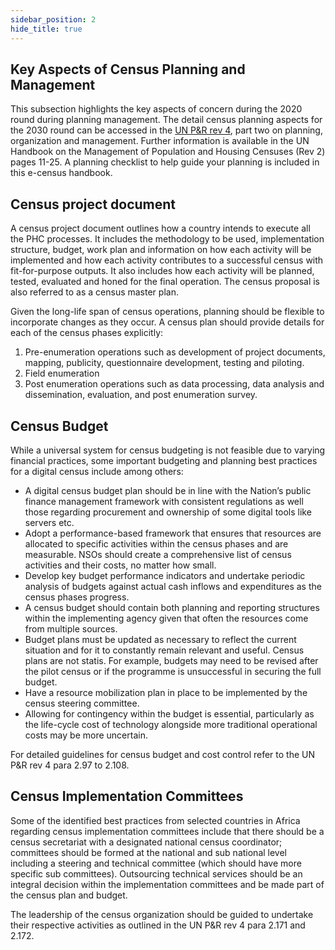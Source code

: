 ```yaml
---
sidebar_position: 2
hide_title: true
---
```


## Key Aspects of Census Planning and Management

This subsection highlights the key aspects of concern during the 2020 round during planning management. The detail census planning aspects for the 2030 round can be accessed in the [UN P&R rev 4](1.%09UN%20Principles%20and%20Recommendations%20for%20population%20and%20housing%20Census.%20Revision%204.), part two on planning, organization and management. Further information is available in the UN Handbook on the Management of Population and Housing Censuses (Rev 2) pages 11-25. A planning checklist to help guide your planning is included in this e-census handbook.

## Census project document

A census project document outlines how a country intends to execute all the PHC processes. It includes the methodology to be used, implementation structure, budget, work plan and information on how each activity will be implemented and how each activity contributes to a successful census with fit-for-purpose outputs. It also includes how each activity will be planned, tested, evaluated and honed for the final operation. The census proposal is also referred to as a census master plan.

Given the long-life span of census operations, planning should be flexible to incorporate changes as they occur. A census plan should provide details for each of the census phases explicitly:

1.  Pre-enumeration operations such as development of project documents, mapping, publicity, questionnaire development, testing and piloting.
2.  Field enumeration
3.  Post enumeration operations such as data processing, data analysis and dissemination, evaluation, and post enumeration survey.

## Census Budget

While a universal system for census budgeting is not feasible due to varying financial practices, some important budgeting and planning best practices for a digital census include among others:

*   A digital census budget plan should be in line with the Nation’s public finance management framework with consistent regulations as well those regarding procurement and ownership of some digital tools like servers etc.
*   Adopt a performance-based framework that ensures that resources are allocated to specific activities within the census phases and are measurable. NSOs should create a comprehensive list of census activities and their costs, no matter how small.
*   Develop key budget performance indicators and undertake periodic analysis of budgets against actual cash inflows and expenditures as the census phases progress.
*   A census budget should contain both planning and reporting structures within the implementing agency given that often the resources come from multiple sources.
*   Budget plans must be updated as necessary to reflect the current situation and for it to constantly remain relevant and useful. Census plans are not statis. For example, budgets may need to be revised after the pilot census or if the programme is unsuccessful in securing the full budget.
*   Have a resource mobilization plan in place to be implemented by the census steering committee.
*   Allowing for contingency within the budget is essential, particularly as the life-cycle cost of technology alongside more traditional operational costs may be more uncertain.

For detailed guidelines for census budget and cost control refer to the UN P&R rev 4 para 2.97 to 2.108.

## Census Implementation Committees

Some of the identified best practices from selected countries in Africa regarding census implementation committees include that there should be a census secretariat with a designated national census coordinator; committees should be formed at the national and sub national level including a steering and technical committee (which should have more specific sub committees). Outsourcing technical services should be an integral decision within the implementation committees and be made part of the census plan and budget.

The leadership of the census organization should be guided to undertake their respective activities as outlined in the UN P&R rev 4 para 2.171 and 2.172.









